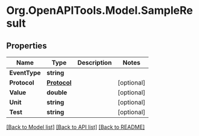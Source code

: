 
# Org.OpenAPITools.Model.SampleResult

## Properties

Name | Type | Description | Notes
------------ | ------------- | ------------- | -------------
**EventType** | **string** |  | 
**Protocol** | [**Protocol**](Protocol.md) |  | [optional] 
**Value** | **double** |  | [optional] 
**Unit** | **string** |  | [optional] 
**Test** | **string** |  | [optional] 

[[Back to Model list]](../README.md#documentation-for-models)
[[Back to API list]](../README.md#documentation-for-api-endpoints)
[[Back to README]](../README.md)

